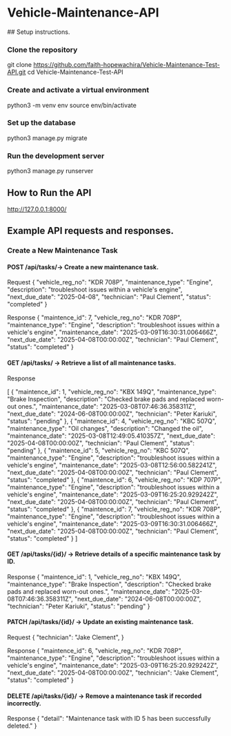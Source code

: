 # Vehicle-Maintenance-API

##​ Setup instructions.
### Clone the repository
git clone https://github.com/faith-hopewachira/Vehicle-Maintenance-Test-API.git
cd Vehicle-Maintenance-Test-API

### Create and activate a virtual environment
python3 -m venv env
source env/bin/activate

### Set up the database
python3 manage.py migrate

### Run the development server
python3 manage.py runserver


## How to Run the API
http://127.0.0.1:8000/


## Example API requests and responses.
### Create a New Maintenance Task
#### POST /api/tasks/→ Create a new maintenance task.
Request
{
  "vehicle_reg_no": "KDR 708P",
  "maintenance_type": "Engine",
  "description": "troubleshoot issues within a vehicle's engine",
  "next_due_date": "2025-04-08",
  "technician": "Paul Clement",
  "status": "completed"
}

Response
{
    "maintence_id": 7,
    "vehicle_reg_no": "KDR 708P",
    "maintenance_type": "Engine",
    "description": "troubleshoot issues within a vehicle's engine",
    "maintenance_date": "2025-03-09T16:30:31.006466Z",
    "next_due_date": "2025-04-08T00:00:00Z",
    "technician": "Paul Clement",
    "status": "completed"
}



#### GET /api/tasks/ → Retrieve a list of all maintenance tasks.
Response

[
    {
        "maintence_id": 1,
        "vehicle_reg_no": "KBX 149Q",
        "maintenance_type": "Brake Inspection",
        "description": "Checked brake pads and replaced worn-out ones.",
        "maintenance_date": "2025-03-08T07:46:36.358311Z",
        "next_due_date": "2024-06-08T00:00:00Z",
        "technician": "Peter Kariuki",
        "status": "pending"
    },
    {
        "maintence_id": 4,
        "vehicle_reg_no": "KBC 507Q",
        "maintenance_type": "Oil changes",
        "description": "Changed the oil",
        "maintenance_date": "2025-03-08T12:49:05.410357Z",
        "next_due_date": "2025-04-08T00:00:00Z",
        "technician": "Paul Clement",
        "status": "pending"
    },
    {
        "maintence_id": 5,
        "vehicle_reg_no": "KBC 507Q",
        "maintenance_type": "Engine",
        "description": "troubleshoot issues within a vehicle's engine",
        "maintenance_date": "2025-03-08T12:56:00.582241Z",
        "next_due_date": "2025-04-08T00:00:00Z",
        "technician": "Paul Clement",
        "status": "completed"
    },
    {
        "maintence_id": 6,
        "vehicle_reg_no": "KDP 707P",
        "maintenance_type": "Engine",
        "description": "troubleshoot issues within a vehicle's engine",
        "maintenance_date": "2025-03-09T16:25:20.929242Z",
        "next_due_date": "2025-04-08T00:00:00Z",
        "technician": "Paul Clement",
        "status": "completed"
    },
    {
        "maintence_id": 7,
        "vehicle_reg_no": "KDR 708P",
        "maintenance_type": "Engine",
        "description": "troubleshoot issues within a vehicle's engine",
        "maintenance_date": "2025-03-09T16:30:31.006466Z",
        "next_due_date": "2025-04-08T00:00:00Z",
        "technician": "Paul Clement",
        "status": "completed"
    }
]


#### GET /api/tasks/{id}/ → Retrieve details of a specific maintenance task by ID.
Response
{
    "maintence_id": 1,
    "vehicle_reg_no": "KBX 149Q",
    "maintenance_type": "Brake Inspection",
    "description": "Checked brake pads and replaced worn-out ones.",
    "maintenance_date": "2025-03-08T07:46:36.358311Z",
    "next_due_date": "2024-06-08T00:00:00Z",
    "technician": "Peter Kariuki",
    "status": "pending"
}


#### PATCH /api/tasks/{id}/ → Update an existing maintenance task.
Request
{
  "technician": "Jake Clement",
}

Response
{
    "maintence_id": 6,
    "vehicle_reg_no": "KDR 708P",
    "maintenance_type": "Engine",
    "description": "troubleshoot issues within a vehicle's engine",
    "maintenance_date": "2025-03-09T16:25:20.929242Z",
    "next_due_date": "2025-04-08T00:00:00Z",
    "technician": "Jake Clement",
    "status": "completed"
}


#### DELETE /api/tasks/{id}/ → Remove a maintenance task if recorded incorrectly.

Response
{
    "detail": "Maintenance task with ID 5 has been successfully deleted."
}
